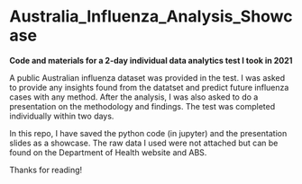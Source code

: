 # Australia_Influenza_Analysis_Showcase
**Code and materials for a 2-day individual data analytics test I took in 2021**

A public Australian influenza dataset was provided in the test. I was asked to provide any insights found
from the datatset and predict future influenza cases with any method. After the analysis, I was also asked
to do a presentation on the methodology and findings. The test was completed individually within two days.

In this repo, I have saved the python code (in jupyter) and the presentation slides as a showcase. The raw
data I used were not attached but can be found on the Department of Health website and ABS.

Thanks for reading!
